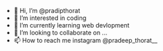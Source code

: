 - 👋 Hi, I’m @pradipthorat
- 👀 I’m interested in coding
- 🌱 I’m currently learning web devlopment
- 💞️ I’m looking to collaborate on ...
- 📫 How to reach me instagram @pradeep_thorat__

<!---
pradipthorat/pradipthorat is a ✨ special ✨ repository because its `README.md` (this file) appears on your GitHub profile.
You can click the Preview link to take a look at your changes.
--->
